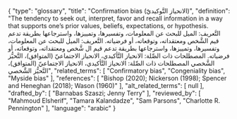 {
    "type": "glossary",
    "title": "Confirmation bias (الانحياز التَّوكيديّ)",
    "definition": "The tendency to seek out, interpret, favor and recall information in a way that supports one’s prior values, beliefs, expectations, or hypothesis. التَّعريف: الميل للبحث عن المعلومات، وتفسيرها، وتمييزها، واسترجاعها بطريقة تدعم قيم الشَّخص ومعتقداته، وتوقعاته، أو فرضياته. التَّعريف: الميل للبحث عن المعلومات، وتفسيرها، وتمييزها، واسترجاعها بطريقة تدعم قيم ال شَّخص ومعتقداته، وتوقعاته، أو فرضياته. المصطلحات ذات الصِّلة: الانحياز التَّأكيدي، الانحياز الاجتماعيّ (المتوافق)، التَّحيُّز الشَّخصي المصطلحات ذات الصِّلة:  الانحياز التَّأكيدي، الانحياز الاجتماعيّ (المتوافق)، التَّحيُّز الشَّخصي",
    "related_terms": [
        "Confirmatory bias",
        "Congeniality bias",
        "Myside bias"
    ],
    "references": [
        "Bishop (2020); Nickerson (1998); Spencer and Heneghan (2018); Wason (1960)"
    ],
    "alt_related_terms": [
        null
    ],
    "drafted_by": [
        "Barnabas Szaszi; Jenny Terry"
    ],
    "reviewed_by": [
        "Mahmoud Elsherif",
        "Tamara Kalandadze",
        "Sam Parsons",
        "Charlotte R. Pennington"
    ],
    "language": "arabic"
}
